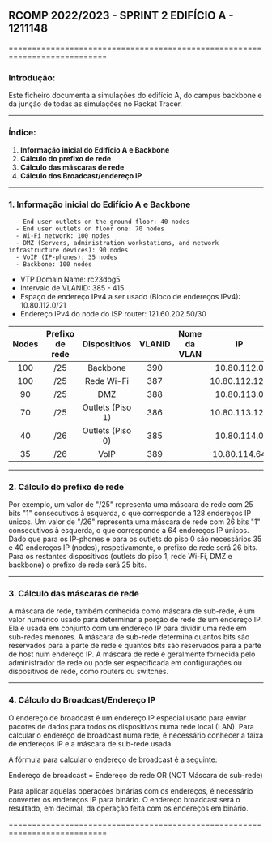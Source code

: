 ## RCOMP 2022/2023 - SPRINT 2 EDIFÍCIO A - 1211148 ##

===========================================================================

### Introdução: ###
Este ficheiro documenta a simulaçôes do edifício A, do campus backbone e da
junção de todas as simulações no Packet Tracer.

------------------------------------------------------------------------------------------------------------------------------------------------------------

### Índice: ###

1. **Informação inicial do Edifício A e Backbone**
2. **Cálculo do prefixo de rede**
3. **Cálculo das máscaras de rede**
4. **Cálculo dos Broadcast/endereço IP**

------------------------------------------------------------------------------------------------------------------------------------------------------------

### 1. Informação inicial do Edifício A e Backbone ###

      - End user outlets on the ground floor: 40 nodes
      - End user outlets on floor one: 70 nodes
      - Wi-Fi network: 100 nodes
      - DMZ (Servers, administration workstations, and network infrastructure devices): 90 nodes
      - VoIP (IP-phones): 35 nodes
      - Backbone: 100 nodes

- VTP Domain Name: rc23dbg5
- Intervalo de VLANID: 385 - 415
- Espaço de endereço IPv4 a ser usado (Bloco de endereços IPv4): 10.80.112.0/21
- Endereço IPv4 do node do ISP router: 121.60.202.50/30

| Nodes | Prefixo de rede |   Dispositivos   | VLANID | Nome da VLAN |      IP       |  Primeiro IP  |   Último IP   | Máscara de rede |   Broadcast   |
|:-----:|:---------------:|:----------------:|:------:|--------------|:-------------:|:-------------:|:-------------:|-----------------|:-------------:|
|  100  |       /25       |     Backbone     |  390   |              |  10.80.112.0  |  10.80.112.1  | 10.80.112.126 | 255.255.255.128 | 10.80.112.127 |
|  100  |       /25       |    Rede Wi-Fi    |  387   |              | 10.80.112.128 | 10.80.112.129 | 10.80.112.254 | 255.255.255.128 | 10.80.112.255 |
|  90   |       /25       |       DMZ        |  388   |              |  10.80.113.0  |  10.80.113.1  | 10.80.113.126 | 255.255.255.128 | 10.80.113.127 |
|  70   |       /25       | Outlets (Piso 1) |  386   |              | 10.80.113.128 | 10.80.113.129 | 10.80.133.254 | 255.255.255.128 | 10.80.113.255 |
|  40   |       /26       | Outlets (Piso 0) |  385   |              |  10.80.114.0  |  10.80.114.1  | 10.80.114.63  | 255.255.255.192 | 10.80.114.63  |
|  35   |       /26       |       VoIP       |  389   |              | 10.80.114.64  | 10.80.114.65  | 10.80.114.126 | 255.255.255.192 | 10.80.114.127 |

------------------------------------------------------------------------------------------------------------------------------------------------------------

### 2. Cálculo do prefixo de rede ###

Por exemplo, um valor de "/25" representa uma máscara de rede com 25 bits "1" consecutivos à esquerda, o que corresponde a 128 endereços IP únicos. Um valor
de "/26" representa uma máscara de rede com 26 bits "1" consecutivos à esquerda, o que corresponde a 64 endereços IP únicos. Dado que para os IP-phones e
para os outlets do piso 0 são necessários 35 e 40 endereços IP (nodes), respetivamente, o prefixo de rede será 26 bits. Para os restantes dispositivos 
(outlets do piso 1, rede Wi-Fi, DMZ e backbone) o prefixo de rede será 25 bits.

------------------------------------------------------------------------------------------------------------------------------------------------------------

### 3. Cálculo das máscaras de rede ###

A máscara de rede, também conhecida como máscara de sub-rede, é um valor numérico usado para determinar a porção de rede de um endereço IP. Ela é usada em
conjunto com um endereço IP para dividir uma rede em sub-redes menores. A máscara de sub-rede determina quantos bits são reservados para a parte de rede e
quantos bits são reservados para a parte de host num endereço IP. A máscara de rede é geralmente fornecida pelo administrador de rede ou pode ser especificada 
em configurações ou dispositivos de rede, como routers ou switches. 

------------------------------------------------------------------------------------------------------------------------------------------------------------

### 4. Cálculo do Broadcast/Endereço IP ###

O endereço de broadcast é um endereço IP especial usado para enviar pacotes de dados para todos os dispositivos numa rede local (LAN). Para calcular o 
endereço de broadcast numa rede, é necessário conhecer a faixa de endereços IP e a máscara de sub-rede usada.

A fórmula para calcular o endereço de broadcast é a seguinte:

Endereço de broadcast = Endereço de rede OR (NOT Máscara de sub-rede)

Para aplicar aquelas operaçôes binárias com os endereços, é necessário converter os endereços IP para binário. O endereço broadcast será o resultado, 
em decimal, da operação feita com os endereços em binário.

===========================================================================